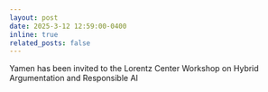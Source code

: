 ```yaml
---
layout: post
date: 2025-3-12 12:59:00-0400
inline: true
related_posts: false
---
```


Yamen has been invited to the Lorentz Center Workshop on Hybrid Argumentation and Responsible AI

